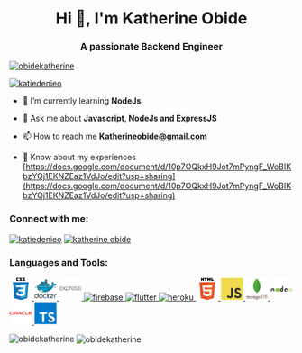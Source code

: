 <h1 align="center">Hi 👋, I'm Katherine Obide</h1>
<h3 align="center">A passionate Backend Engineer</h3>

<p align="left"> <a href="https://github.com/ryo-ma/github-profile-trophy"><img src="https://github-profile-trophy.vercel.app/?username=obidekatherine" alt="obidekatherine" /></a> </p>

<p align="left"> <a href="https://twitter.com/katiedenieo" target="blank"><img src="https://img.shields.io/twitter/follow/katiedenieo?logo=twitter&style=for-the-badge" alt="katiedenieo" /></a> </p>

- 🌱 I’m currently learning **NodeJs**

- 💬 Ask me about **Javascript, NodeJs and ExpressJS**

- 📫 How to reach me **Katherineobide@gmail.com**

- 📄 Know about my experiences [https://docs.google.com/document/d/10p7OQkxH9Jot7mPyngF_WoBIKbzYQj1EKNZEaz1VdJo/edit?usp=sharing](https://docs.google.com/document/d/10p7OQkxH9Jot7mPyngF_WoBIKbzYQj1EKNZEaz1VdJo/edit?usp=sharing)

<h3 align="left">Connect with me:</h3>
<p align="left">
<a href="https://twitter.com/katiedenieo" target="blank"><img align="center" src="https://raw.githubusercontent.com/rahuldkjain/github-profile-readme-generator/master/src/images/icons/Social/twitter.svg" alt="katiedenieo" height="30" width="40" /></a>
<a href="https://linkedin.com/in/katherine obide" target="blank"><img align="center" src="https://raw.githubusercontent.com/rahuldkjain/github-profile-readme-generator/master/src/images/icons/Social/linked-in-alt.svg" alt="katherine obide" height="30" width="40" /></a>
</p>

<h3 align="left">Languages and Tools:</h3>
<p align="left"> <a href="https://www.w3schools.com/css/" target="_blank" rel="noreferrer"> <img src="https://raw.githubusercontent.com/devicons/devicon/master/icons/css3/css3-original-wordmark.svg" alt="css3" width="40" height="40"/> </a> <a href="https://www.docker.com/" target="_blank" rel="noreferrer"> <img src="https://raw.githubusercontent.com/devicons/devicon/master/icons/docker/docker-original-wordmark.svg" alt="docker" width="40" height="40"/> </a> <a href="https://expressjs.com" target="_blank" rel="noreferrer"> <img src="https://raw.githubusercontent.com/devicons/devicon/master/icons/express/express-original-wordmark.svg" alt="express" width="40" height="40"/> </a> <a href="https://firebase.google.com/" target="_blank" rel="noreferrer"> <img src="https://www.vectorlogo.zone/logos/firebase/firebase-icon.svg" alt="firebase" width="40" height="40"/> </a> <a href="https://flutter.dev" target="_blank" rel="noreferrer"> <img src="https://www.vectorlogo.zone/logos/flutterio/flutterio-icon.svg" alt="flutter" width="40" height="40"/> </a> <a href="https://heroku.com" target="_blank" rel="noreferrer"> <img src="https://www.vectorlogo.zone/logos/heroku/heroku-icon.svg" alt="heroku" width="40" height="40"/> </a> <a href="https://www.w3.org/html/" target="_blank" rel="noreferrer"> <img src="https://raw.githubusercontent.com/devicons/devicon/master/icons/html5/html5-original-wordmark.svg" alt="html5" width="40" height="40"/> </a> <a href="https://developer.mozilla.org/en-US/docs/Web/JavaScript" target="_blank" rel="noreferrer"> <img src="https://raw.githubusercontent.com/devicons/devicon/master/icons/javascript/javascript-original.svg" alt="javascript" width="40" height="40"/> </a> <a href="https://www.mongodb.com/" target="_blank" rel="noreferrer"> <img src="https://raw.githubusercontent.com/devicons/devicon/master/icons/mongodb/mongodb-original-wordmark.svg" alt="mongodb" width="40" height="40"/> </a> <a href="https://nodejs.org" target="_blank" rel="noreferrer"> <img src="https://raw.githubusercontent.com/devicons/devicon/master/icons/nodejs/nodejs-original-wordmark.svg" alt="nodejs" width="40" height="40"/> </a> <a href="https://www.oracle.com/" target="_blank" rel="noreferrer"> <img src="https://raw.githubusercontent.com/devicons/devicon/master/icons/oracle/oracle-original.svg" alt="oracle" width="40" height="40"/> </a> <a href="https://www.typescriptlang.org/" target="_blank" rel="noreferrer"> <img src="https://raw.githubusercontent.com/devicons/devicon/master/icons/typescript/typescript-original.svg" alt="typescript" width="40" height="40"/> </a> </p>

<p><img align="left" src="https://github-readme-stats.vercel.app/api/top-langs?username=obidekatherine&show_icons=true&locale=en&layout=compact" alt="obidekatherine" /></p>

<p>&nbsp;<img align="center" src="https://github-readme-stats.vercel.app/api?username=obidekatherine&show_icons=true&locale=en" alt="obidekatherine" /></p>
